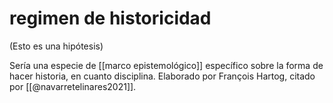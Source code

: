 # regimen de historicidad
(Esto es una hipótesis) 

Sería una especie de [[marco epistemológico]] específico sobre la forma de hacer historia, en cuanto disciplina. Elaborado por François Hartog, citado por [[@navarretelinares2021]].
